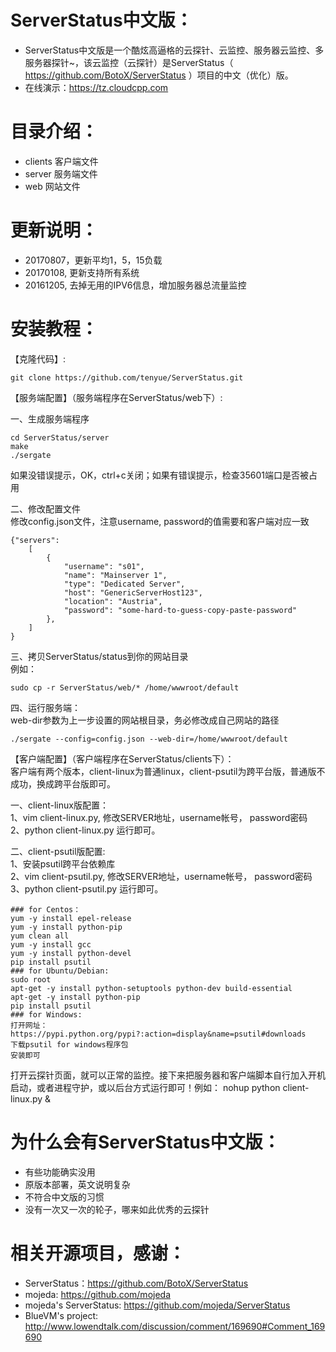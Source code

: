 # ServerStatus中文版：   

* ServerStatus中文版是一个酷炫高逼格的云探针、云监控、服务器云监控、多服务器探针~，该云监控（云探针）是ServerStatus（ https://github.com/BotoX/ServerStatus ）项目的中文（优化）版。
* 在线演示：https://tz.cloudcpp.com    

# 目录介绍：

* clients  客户端文件
* server   服务端文件
* web      网站文件  

# 更新说明：

* 20170807，更新平均1，5，15负载
* 20170108, 更新支持所有系统
* 20161205, 去掉无用的IPV6信息，增加服务器总流量监控                           

# 安装教程：     
   
【克隆代码】:
```
git clone https://github.com/tenyue/ServerStatus.git
```

【服务端配置】（服务端程序在ServerStatus/web下）:  
          
一、生成服务端程序              
```
cd ServerStatus/server
make
./sergate
```
如果没错误提示，OK，ctrl+c关闭；如果有错误提示，检查35601端口是否被占用    

二、修改配置文件         
修改config.json文件，注意username, password的值需要和客户端对应一致                 
```
{"servers":
	[
		{
			"username": "s01",
			"name": "Mainserver 1",
			"type": "Dedicated Server",
			"host": "GenericServerHost123",
			"location": "Austria",
			"password": "some-hard-to-guess-copy-paste-password"
		},
	]
}       
```

三、拷贝ServerStatus/status到你的网站目录        
例如：
```
sudo cp -r ServerStatus/web/* /home/wwwroot/default
```

四、运行服务端：             
web-dir参数为上一步设置的网站根目录，务必修改成自己网站的路径   
```
./sergate --config=config.json --web-dir=/home/wwwroot/default   
```

【客户端配置】（客户端程序在ServerStatus/clients下）：          
客户端有两个版本，client-linux为普通linux，client-psutil为跨平台版，普通版不成功，换成跨平台版即可。        

一、client-linux版配置：       
1、vim client-linux.py, 修改SERVER地址，username帐号， password密码        
2、python client-linux.py 运行即可。      

二、client-psutil版配置:                
1、安装psutil跨平台依赖库      
2、vim client-psutil.py, 修改SERVER地址，username帐号， password密码       
3、python client-psutil.py 运行即可。           
```
### for Centos：
yum -y install epel-release
yum -y install python-pip
yum clean all
yum -y install gcc
yum -y install python-devel
pip install psutil
### for Ubuntu/Debian:
sudo root
apt-get -y install python-setuptools python-dev build-essential
apt-get -y install python-pip
pip install psutil
### for Windows:
打开网址：https://pypi.python.org/pypi?:action=display&name=psutil#downloads
下载psutil for windows程序包
安装即可
```

打开云探针页面，就可以正常的监控。接下来把服务器和客户端脚本自行加入开机启动，或者进程守护，或以后台方式运行即可！例如： nohup python client-linux.py &      

# 为什么会有ServerStatus中文版：

* 有些功能确实没用
* 原版本部署，英文说明复杂
* 不符合中文版的习惯
* 没有一次又一次的轮子，哪来如此优秀的云探针

# 相关开源项目，感谢： 

* ServerStatus：https://github.com/BotoX/ServerStatus
* mojeda: https://github.com/mojeda 
* mojeda's ServerStatus: https://github.com/mojeda/ServerStatus
* BlueVM's project: http://www.lowendtalk.com/discussion/comment/169690#Comment_169690
